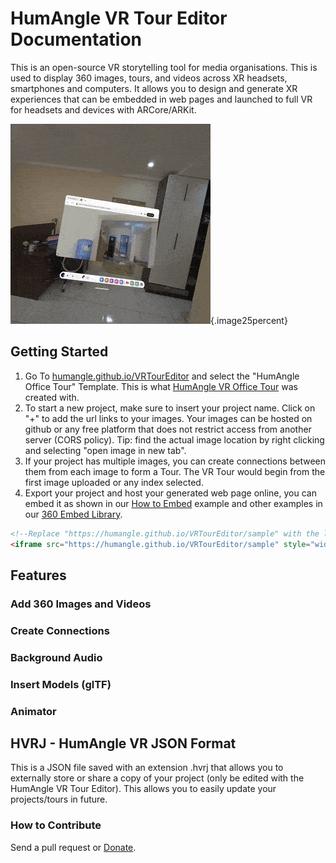 # HumAngle VR Tour Editor Documentation
This is an open-source VR storytelling tool for media organisations. This is used to display 360 images, tours, and videos across XR headsets, smartphones and computers. It allows you to design and generate XR experiences that can be embedded in web pages and launched to full VR for headsets and devices with ARCore/ARKit.

![HumAngle VR Office Tour](https://raw.githubusercontent.com/Humangle/VRTourEditor/refs/heads/main/assets/HumAngleVRTour.gif){.image25percent}

##	Getting Started
1. Go To [humangle.github.io/VRTourEditor](https://humangle.github.io/VRTourEditor) and select the "HumAngle Office Tour" Template. This is what [HumAngle VR Office Tour](https://humangle.github.io/VRTourEditor/sample) was created with.
2. To start a new project, make sure to insert your project name. Click on "+" to add the url links to your images. Your images can be hosted on github or any free platform that does not restrict access from another server (CORS policy). Tip: find the actual image location by right clicking and selecting "open image in new tab".
3. If your project has multiple images, you can create connections between them from each image to form a Tour. The VR Tour would begin from the first image uploaded or any index selected.
4. Export your project and host your generated web page online, you can embed it as shown in our [How to Embed](https://humangle.github.io/VRTourEditor/sample/how-to-embed) example and other examples in our [360 Embed Library](https://humangle.github.io/360-embed-example).
```html
<!--Replace "https://humangle.github.io/VRTourEditor/sample" with the link to where you have published your generated web page-->
<iframe src="https://humangle.github.io/VRTourEditor/sample" style="width:500px; height:300px; border:none;" allowfullscreen> </iframe>
```
	
## 	Features

### 	Add 360 Images and Videos

### 	Create Connections

### 	Background Audio

###		Insert Models (glTF)

###		Animator

## 	HVRJ - HumAngle VR JSON Format
This is a JSON file saved with an extension .hvrj that allows you to externally store or share a copy of your project (only be edited with the HumAngle VR Tour Editor). This allows you to easily update your projects/tours in future.



### How to Contribute
Send a pull request or [Donate](https://humanglemedia.com/donate/).